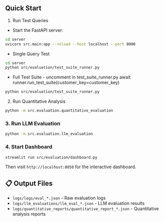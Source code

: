 ## Quick Start

1. Run Test Queries

- Start the FastAPI server:
```bash
cd server
uvicorn src.main:app --reload --host localhost --port 8000
```

- Single Query Test
```bash
cd server
python src/evaluation/test_suite_runner.py
```

- Full Test Suite - uncomment in test_suite_runner.py
await runner.run_test_suite(customer_key=customer_key)

```bash
python src/evaluation/test_suite_runner.py
```


2. Run Quantitative Analysis

```bash
python -m src.evaluation.quantitative_evaluation
```

### 3. Run LLM Evaluation

```bash
python -m src.evaluation.llm_evaluation
```

### 4. Start Dashboard

```bash
streamlit run src/evaluation/dashboard.py
```

Then visit `http://localhost:8050` for the interactive dashboard.


## 📋 Output Files

- `logs/logs/eval_*.json` - Raw evaluation logs
- `logs/llm_evaluations/llm_eval_*.json` - LLM evaluation results
- `logs/quantitative_reports/quantitative_report_*.json` - Quantitative analysis reports